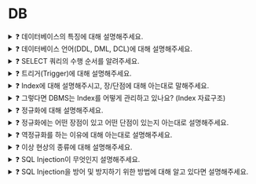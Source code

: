 # DB   

<details>
<summary>❓ 데이터베이스의 특징에 대해 설명해주세요.</summary>
<div markdown="1">

1. **실시간 접근성(Real-Time Accessibility)**
비정형적인 질의(조회)에 대하여 실시간 처리에 의한 응답이 가능해야 하며,
2. **지속적인 변화(Continuous Evolution)**
데이터베이스의 상태는 동적입니다. 즉, 새로운 데이터의 삽입(Insert), 삭제(Delete), 갱신(Update)으로 항상 최신의 데이터를 유지해야 합니다.
3. **동시 공용(Concurrent Sharing)**
데이터베이스는 서로 다른 목적을 가진 여러 응용자들을 위한 것이므로 다수의 사용자가 동시에 같은 내용의 데이터를 이용할 수 있어야 합니다.
4. **내용에 의한 참조(Content Reference)**
데이터베이스에 있는 데이터를 참조할 때 데이터 레코드의 주소나 위치에 의해서가 아니라 사용자가 요구하는 데이터 내용으로 찾습니다.

</div>
</details>

<details>
<summary>❓ 데이터베이스 언어(DDL, DML, DCL)에 대해 설명해주세요.</summary>
<div markdown="1">

**DDL (정의어: Data Definition Language)**<br>
테이블
데이터베이스 구조를 정의, 수정, 삭제하는 언어<br>- create, alter, drop

**DML (조작어: Data Manipulation Language)**<br>
테이블 내 컬럼
데이터베이스내의 자료 검색, 삽입, 갱신, 삭제를 위한 언어<br> - insert, select, update, delete

**DCL (제어어: Data Control Language)**<br>
권한
데이터에 대해 무결성 유지, 병행 수행 제어, 보호와 관리를 위한 언어<br>- commit, rollback, grant, revoke


</div>
</details>

<details>
<summary>❓ SELECT 쿼리의 수행 순서를 알려주세요.</summary>
<div markdown="1">

> FROM, ON, JOIN ➡️ WHERE ➡️ GROUP BY ➡️ HAVING ➡️ SELECT ➡️ DISTINCT ➡️ ORDER BY ➡️ LIMIT
> 
1. FROM: 각테이블을 확인한다.
ON: JOIN 조건을 확인한다.
JOIN: JOIN이 실행되어 데이터가 SET으로 모아지게 된다. 서브쿼리도 함께 포함되어 임시 테이블을 만들 수 있게 도와준다.
2. WHERE: 데이터셋을 형성하게 되면 WHERE 조건이 개별 행에 적용된다. WHERE 절의 제약 조건은 FROM 절로 가져온 테이블에 적용될 수 있다.
3. GROUP BY: WHERE 조건 적용 후 나머지 행은 GROUP BY 절에 지정된 열의 공통 값을 기준으로 그룹화된다. 쿼리에 집계  기능이 있는 경우에만 이 기능을 사용해야 한다.
4. HAVING: GROUP BY 절이 쿼리에 있을 경우, HAVING 절의 제약조건이 그룹화된 행에 적용된다.
5. SELECT: SELECT에 표현된 식이 마지막으로 적용된다.
6. DISTINCT: 표현된 행에서 중복된 행은 삭제
7. ORDER BY: 지정된 데이터를 기준으로 오름차순, 내림차순 지정
8. LIMIT: LIMIT에서 벗어나는 행들은 제외되어 출력된다.


</div>
</details>

<details>
<summary>❓ 트리거(Trigger)에 대해 설명해주세요.</summary>
<div markdown="1">

- 트리거는 특정 테이블에 대한 이벤트에 반응해 INSERT, DELETE, UPDATE 같은 DML 문이 수행되었을 때, 데이터베이스에서 자동으로 동작하도록 작성된 프로그램입니다.
- 사용자가 직접 호출하는 것이 아닌, 데이터베이스에서 자동적으로 호출한다는 것이 가장 큰 특징입니다.

</div>
</details>

<details>
<summary>❓ Index에 대해 설명해주시고, 장/단점에 대해 아는대로 말해주세요.</summary>
<div markdown="1">

- Index란 테이블을 처음부터 끝까지 검색하는 방법인 FTS(Full Table Scan)과는 달리 인덱스를 검색하여 해당 자료의 테이블을 엑세스 하는 방법입니다.
    - 예를 들어, DB를 책으로 비유하면 데이터는 책의 내용일 것이고, 데이터가 저장된 레코드의 주소는 index 목록에 있는 페이지 번호일 것이다.
- 인덱스는 항상 정렬된 상태를 유지하기 때문에 원하는 값을 검색하는데 빠르지만, 새로운 값을 추가하거나 삭제, 수정하는 경우에는 쿼리문 실행 속도가 느려집니다.
- 즉, 인덱스는 데이터의 저장 성능을 희생하고 그대신 데이터의 검색 속도를 높이는 기능이라 할 수 있습니다.

</div>
</details>

<details>
<summary>❓ 그렇다면 DBMS는 Index를 어떻게 관리하고 있나요? (Index 자료구조)</summary>
<div markdown="1">

- B+ Tree 인덱스 자료구조
    - 자식 노드가 2개 이상인 B- Tree를 개선시킨 자료구조이며,
    - B Tree 리프노드들을 LinkedList로 연결하여 순차 검색을 용이하게 합니다. 해시 테이블보다 나쁜 O(log2N)의 시간복잡도를 갖지만 일반적으로 사용되는 자료구조입니다.
- 해시 테이블
    - 컬럼의 값으로 생성된 해시를 기반으로 인덱스를 구현합니다.
    - 시간복잡도가 O(1)이라 검색이 매우 빠릅니다.
    - 부등호(<,>)와 같은 연속적인 데이터를 위한 순차 검색이 불가능하기 때문에 사용에 적합하지 않습니다.

</div>
</details>

<details>
<summary>❓ 정규화에 대해 설명해주세요.</summary>
<div markdown="1">

하나의 릴레이션(relation-테이블)에 하나의 의미만 존재하도록 릴레이션을 분해하는 과정이며, 데이터의 일관성, 최소한의 데이터 중복, 최대한의 데이터 유연성을 위한 방법입니다.

- 제 1 정규형: 테이블의 컬럼이 원자 값(Atomic Value: 하나의 값)을 갖도록 분해합니다.

- **제 2 정규형**: 제 1정규형을 만족하고, 기본키가 아닌 속성이 기본키에 ***완전 함수 종속***이도록 분해합니다.
    
    ****완전함수종속***: 기본키로 묶인 복합키가 존재할 때 복합키(A,B,C)가 모여서 하나의 다른 값(X)를 결정하고 복합키의 부분집합이 결정자가 되면 안된다는 뜻입니다.

- **제 3 정규형**: 제 2정규형을 만족하고, ***이행적 함수 종속***을 없애도록 분해합니다.
    
    ****이행적 함수 종속***: A→B, B→C가 성립할 때 A→C가 성립되는 것을 의미

- BCNF 정규형: 제3 정규화를 만족하고, 모든 결정자가 후보키가 되도록 테이블을 분해하는 것입니다.

</div>
</details>

<details>
<summary>❓ 정규화에는 어떤 장점이 있고 어떤 단점이 있는지 아는대로 설명해주세요.</summary>
<div markdown="1">

**장점**

1. 데이터베이스 변경 시 이상현상이 발생하는 문제점을 해결할 수 있다.
2. 데이터베이스 구조 확장 시 정규화된 데이터베이스는 그 구조를 변경하지 않아도 되거나 일부만 변경해도 된다.

**단점**

릴레이션의 분해로 인해 릴레이션 간의 연산(JOIN 연산)이 많아진다. 이로인해 질의에 대한 응답 시간이 느려질 수 있다.

+ 정규화를 수행한다는 것은 이상현상을 제거하는 것이다. 
데이터의 중복 속성을 제거하고 결정자에 의해 동일한 의미의 일반 속성이 하나의 테이블로 집약되므로 한 테이블의 데이터 용량이 최소화되는 효과가 있다.

따라서 정규화된 테이블은 데이터를 처리할 때 속도가 빨라질 수도 있고 느려질 수도 있는 특성이 있다.

</div>
</details>

<details>
<summary>❓ 역정규화를 하는 이유에 대해 아는대로 설명해주세요.</summary>
<div markdown="1">

정규화를 거치면 릴레이션 간의 연산(JOIN 연산)이 많아지는데, 이로 인해 성능이 저하될 우려가 있다.

역정규화를 하는 가장 큰 이유는 성능 문제가 있는(읽기 작업이 많이 필요한) DB의 전반적인 성능을 향상 시키기 위함이다.

</div>
</details>

<details>
<summary>❓ 이상 현상의 종류에 대해 설명해주세요.</summary>
<div markdown="1">

  이상 현상은 테이블을 설계할 때 잘못 설계하여 데이터를 삽입, 삭제, 수정할 때 생기는 논리적 오류를 말한다.
1. **삽입 이상**: 자료를 삽입할 때 특정 속성에 해당하는 값이 없어 NULL을 입력해야 하는 현상 (자료를 삽입할 때 의도하지 않은 자료까지 삽입해야만 자료를 테이블에 추가가 가능한 현상)
    
    - Ex) 수강테이블(학번, 이름, 나이, 성별, 강의코드, 강의명, 강의실, 전화번호) 이 있는데,
    
    - 강의를 아직 수강하지 않은 새로운 학생을 삽입할 시 강의코드, 강의명, 강의실이 null 값이 들어가야 된다.
    
2. **갱신 이상**: 중복된 데이터 중 일부만 수정되어 데이터 모순이 일어나는 현상
    
    - Ex) 수강테이블(학번, 이름, 나이, 성별, 강의코드, 강의명, 강의실, 전화번호) 이 있는데,
    
    - [101, 김철수, 23, 남, DB, 데이터베이스, 공학관, 111-111]
    
    - [101, 김철수, 23, 남, NW, 네트워크, 전산실, 111-111] 
    
    - 이렇게 있을때, DB 수업을 듣는 김철수의 전화번호를 222-222로 수정하게 되면,
    
    - NW 수업을 듣는 같은 사용자 김철수의 번호가 다르게 된다.
    
3. **삭제 이상**: 어떤 정보를 삭제하면, 의도하지 않은 다른 정보까지 삭제되어버리는 현상
    
    - 위의 예시에서, DB를 삭제하게 되면, 김철수 학생의 데이터까지 삭제가 된다.
    

이러한 이상 현상을 예방하고 효과적인 연산을 하기 위해 데이터 정규화를 한다.

</div>
</details>

<details>
<summary>❓ SQL Injection이 무엇인지 설명해주세요.</summary>
<div markdown="1">

SQL Injection이란 공격자가 악의적인 의도로 갖는 SQL 구문을 삽입하여 

데이터베이스를 비정상적으로 조작하는 코드 인젝션 공격 기법입니다.

</div>
</details>

<details>
<summary>❓ SQL Injection을 방어 및 방지하기 위한 방법에 대해 알고 있다면 설명해주세요.</summary>
<div markdown="1">

1. 입력값을 검증하여 사용자의 입력이 쿼리에 동적으로 영향을 주는 경우 입력된 값이 개발자가 의도한 값(유효값)인지 검증합니다.
2. 저장 프로시저를 사용합니다.
    
    * 저장 프로시저란 사용하고자 하는 Query에 미리 형식을 지정하는 것.
    * 지정한 형식의 데이터가 아니면 Query가 실행되지 않기 때문에 보안성이 크게 향상 된다.

</div>
</details>